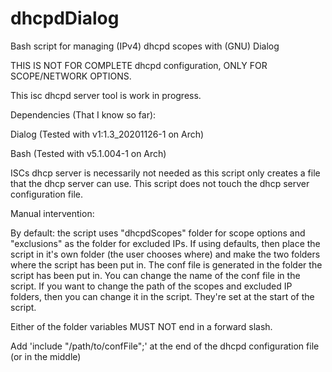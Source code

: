 # dhcpdDialog
Bash script for managing (IPv4) dhcpd scopes with (GNU) Dialog

THIS IS NOT FOR COMPLETE dhcpd configuration, ONLY FOR SCOPE/NETWORK OPTIONS.

This isc dhcpd server tool is work in progress.

Dependencies (That I know so far):

Dialog (Tested with v1:1.3_20201126-1 on Arch)

Bash (Tested with v5.1.004-1 on Arch)

ISCs dhcp server is necessarily not needed as this script only creates a file that the dhcp server can use. This script does not touch the dhcp server configuration file.

Manual intervention:

By default: the script uses "dhcpdScopes" folder for scope options and "exclusions" as the folder for excluded IPs. If using defaults, then place the script in it's own folder (the user chooses where) and make the two folders where the script has been put in. The conf file is generated in the folder the script has been put in. You can change the name of the conf file in the script. If you want to change the path of the scopes and excluded IP folders, then you can change it in the script. They're set at the start of the script.

Either of the folder variables MUST NOT end in a forward slash.

Add 'include "/path/to/confFile";' at the end of the dhcpd configuration file (or in the middle)
